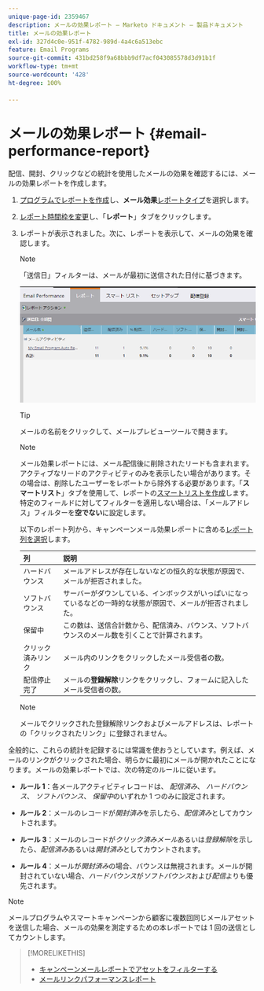 ```yaml
---
unique-page-id: 2359467
description: メールの効果レポート — Marketo ドキュメント — 製品ドキュメント
title: メールの効果レポート
exl-id: 327d4c0e-951f-4782-989d-4a4c6a513ebc
feature: Email Programs
source-git-commit: 431bd258f9a68bbb9df7acf043085578d3d91b1f
workflow-type: tm+mt
source-wordcount: '428'
ht-degree: 100%

---
```


# メールの効果レポート {#email-performance-report}

配信、開封、クリックなどの統計を使用したメールの効果を確認するには、メールの効果レポートを作成します。

1. [プログラムでレポートを作成](/help/marketo/product-docs/reporting/basic-reporting/creating-reports/create-a-report-in-a-program.md)し、**メール効果**[レポートタイプ](/help/marketo/product-docs/reporting/basic-reporting/report-types/report-type-overview.md)を選択します。
1. [レポート時間枠を変更](/help/marketo/product-docs/reporting/basic-reporting/editing-reports/change-a-report-time-frame.md)し、「**レポート**」タブをクリックします。
1. レポートが表示されました。次に、レポートを表示して、メールの効果を確認します。

   >[!NOTE]
   >
   >「送信日」フィルターは、メールが最初に送信された日付に基づきます。

   ![](assets/email-performance-report.png)

   >[!TIP]
   >
   >メールの名前をクリックして、メールプレビューツールで開きます。

   >[!NOTE]
   >
   >メール効果レポートには、メール配信後に削除されたリードも含まれます。アクティブなリードのアクティビティのみを表示したい場合があります。その場合は、削除したユーザーをレポートから除外する必要があります。「**スマートリスト**」タブを使用して、レポートの[スマートリストを作成](/help/marketo/product-docs/core-marketo-concepts/smart-lists-and-static-lists/creating-a-smart-list/create-a-smart-list.md)します。特定のフィールドに対してフィルターを適用しない場合は、「メールアドレス」フィルターを&#x200B;**空でない**&#x200B;に設定します。

   以下のレポート列から、キャンペーンメール効果レポートに含める[レポート列を選択](/help/marketo/product-docs/reporting/basic-reporting/editing-reports/select-report-columns.md)します。

   | 列 | 説明 |
   |---|---|
   | ハードバウンス | メールアドレスが存在しないなどの恒久的な状態が原因で、メールが拒否されました。 |
   | ソフトバウンス | サーバーがダウンしている、インボックスがいっぱいになっているなどの一時的な状態が原因で、メールが拒否されました。 |
   | 保留中 | この数は、送信合計数から、配信済み、バウンス、ソフトバウンスのメール数を引くことで計算されます。 |
   | クリック済みリンク | メール内のリンクをクリックしたメール受信者の数。 |
   | 配信停止完了 | メールの&#x200B;**登録解除**&#x200B;リンクをクリックし、フォームに記入したメール受信者の数。 |

   >[!NOTE]
   >
   >メールでクリックされた登録解除リンクおよびメールアドレスは、レポートの「クリックされたリンク」に登録されません。

全般的に、これらの統計を記録するには常識を使おうとしています。例えば、メールのリンクがクリックされた場合、明らかに最初にメールが開かれたことになります。メールの効果レポートでは、次の特定のルールに従います。

* **ルール 1**：各メールアクティビティレコードは、 _配信済み_、 _ハードバウンス_、 _ソフトバウンス_、 _保留中_&#x200B;のいずれか 1 つのみに設定されます。

* **ルール 2**：メールのレコードが&#x200B;*開封済み*&#x200B;を示したら、*配信済み*&#x200B;としてカウントされます。

* **ルール 3**：メールのレコードが&#x200B;_クリック済みメール_&#x200B;あるいは&#x200B;_登録解除_&#x200B;を示したら、_配信済み_&#x200B;あるいは&#x200B;_開封済み_&#x200B;としてカウントされます。

* **ルール 4**：メールが&#x200B;_開封済み_&#x200B;の場合、バウンスは無視されます。メールが開封されていない場合、_ハードバウンス_&#x200B;が&#x200B;_ソフトバウンス_&#x200B;および&#x200B;_配信_&#x200B;よりも優先されます。

>[!NOTE]
>
>メールプログラムやスマートキャンペーンから顧客に複数回同じメールアセットを送信した場合、メールの効果を測定するための本レポートでは 1 回の送信としてカウントします。

>[!MORELIKETHIS]
>
>* [キャンペーンメールレポートでアセットをフィルターする](/help/marketo/product-docs/reporting/basic-reporting/report-activity/filter-assets-in-a-campaign-email-reports.md)
>* [メールリンクパフォーマンスレポート](/help/marketo/product-docs/email-marketing/email-programs/email-program-data/email-link-performance-report.md)
